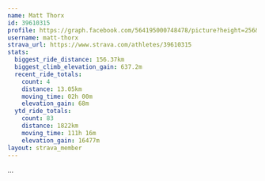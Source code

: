 ```yaml
---
name: Matt Thorx
id: 39610315
profile: https://graph.facebook.com/564195000748478/picture?height=256&width=256
username: matt-thorx
strava_url: https://www.strava.com/athletes/39610315
stats:
  biggest_ride_distance: 156.37km
  biggest_climb_elevation_gain: 637.2m
  recent_ride_totals:
    count: 4
    distance: 13.05km
    moving_time: 02h 00m
    elevation_gain: 68m
  ytd_ride_totals:
    count: 83
    distance: 1822km
    moving_time: 111h 16m
    elevation_gain: 16477m
layout: strava_member
--- 
```

...

